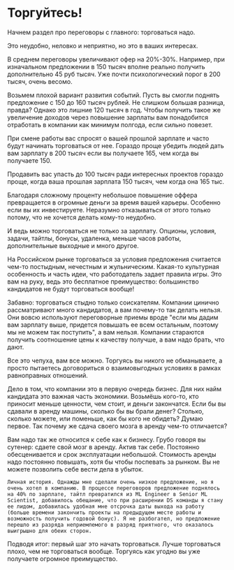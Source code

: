 # Торгуйтесь!

Начнем раздел про переговоры с главного: торговаться надо.

Это неудобно, неловко и неприятно, но это в ваших интересах. 

В среднем переговоры увеличивают офер на 20%-30%. Например, при изначальном предложении в 150 тысяч вполне реально получить дополнительно 45 руб тысяч. Уже почти психологический порог в 200 тысяч, очень весомо. 

Возьмем плохой вариант развития событий. Пусть вы смогли поднять предложение с 150 до 160 тысяч рублей. Не слишком большая разница, правда? Однако это лишние 120 тысяч в год. Чтобы получить такое же увеличение доходов через повышение зарплаты вам понадобится отработать в компании как минимум полгода, если сильно повезет. 

При смене работы вас спросят о вашей прошлой зарплате и часто будут начинать торговаться от нее. Гораздо проще убедить людей дать вам зарплату в 200 тысяч если вы получаете 165, чем когда вы получаете 150. 

Продавить вас упасть до 100 тысяч ради интересных проектов гораздо проще, когда ваша прошлая зарплата 150 тысяч, чем когда она 165 тыс. 

Благодаря сложному проценту небольшое повышение оффера превращается в огромные деньги за время вашей карьеры. Особенно если вы их инвестируете. Неразумно отказываться от этого только потому, что не хочется делать кому-то неудобно.

И ведь можно торговаться не только за зарплату. Опционы, условия, задачи, тайтлы, бонусы, удаленка, меньше часов работы, дополнительные выходные и много другое.

На Российском рынке торговаться за условия предложения считается чем-то постыдным, нечестным и жульническим. Какая-то культурная особенность и часть идеи, что работодатель задает правила игры. Это вам на руку, ведь это бесплатное преимущество: большинство кандидатов не будут торговаться вообще! 

Забавно: торговаться стыдно только соискателям. Компании цинично рассматривают много кандидатов, а вам почему-то так делать нельзя. Они вовсю используют переговорные приемы вроде "если мы дадим вам зарплату выше, придется повышать ее всем остальным, поэтому мы не можем так поступить", а вам нельзя. Компании стараются получить соотношение цены к качеству получше, а вам надо брать, что дают. 

Все это чепуха, вам все можно. Торгуясь вы никого не обманываете, а просто пытаетесь договориться о взаимовыгодных условиях в рамках равноправных отношений. 

Дело в том, что компании это в первую очередь бизнес. Для них найм кандидата это важная часть экономики. Возьмёшь кого-то, кто приносит меньше ценности, чем стоит, и деньги закончатся. Если бы вы сдавали в аренду машины, сколько бы вы брали денег? Столько, сколько можете, или поменьше, как бы кого не обидеть? Думаю первое. Так почему же сдача своего мозга в аренду чем-то отличается?

Вам надо так же относится к себе как к бизнесу. Грубо говоря вы сутенер: сдаете свой мозг в аренду. Актив так себе. Постоянно обесценивается и срок эксплуатации небольшой. Стоимость аренды надо постоянно повышать, хотя бы чтобы поспевать за рынком. Вы не можете позволить себе вести дела в убыток.

```{note}
Личная история. Однажды мне сделали очень низкое предложение, но я очень хотел в компанию. В процессе переговоров предложение поднялось на 40% по зарплате, тайтл превратился из ML Engineer в Senior ML Scientist, добавилось обещание, что при расширении DS команды я стану ее лидом, добавилась удобная мне отсрочка даты выхода на работу (больше времени закончить проекты на предыдущем месте работы и возможность получить годовой бонус). Я не разбогател, но предложение перешло из разряда неприемлемого в разряд приятного, что оказалось выигрышно для обеих сторон.
```

Подводя итог: первый шаг это начать торговаться. Лучше торговаться плохо, чем не торговаться вообще. Торгуясь как угодно вы уже получаете огромное преимущество.
